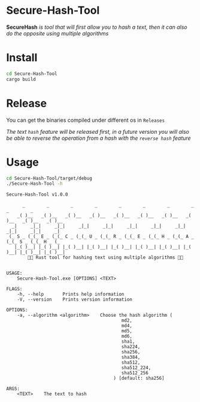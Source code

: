 # Secure-Hash-Tool

**SecureHash** _is tool that will first allow you to hash a text, then it can also do the opposite using multiple algorithms_

# Install

```bash
cd Secure-Hash-Tool
cargo build
```

# Release

You can get the binaries compiled under different os in `Releases`

*The text `hash` feature will be released first, in a future version you will also be able to reverse the operation from a hash with the `reverse hash` feature*

# Usage

```bash
cd Secure-Hash-Tool/target/debug
./Secure-Hash-Tool -h
```

    Secure-Hash-Tool v1.0.0

          _        _        _        _        _        _        _        _        _        _
        _( )__   _( )__   _( )__   _( )__   _( )__   _( )__   _( )__   _( )__   _( )__   _( )__
      _|     _|_|     _|_|     _|_|     _|_|     _|_|     _|_|     _|_|     _|_|     _|_|     _|
     (_ S _ (_(_ E _ (_(_ C _ (_(_ U _ (_(_ R _ (_(_ E _ (_(_ H _ (_(_ A _ (_(_ S _ (_(_ H _ (_
       |_( )__| |_( )__| |_( )__| |_( )__| |_( )__| |_( )__| |_( )__| |_( )__| |_( )__| |_( )__|
            🦀🔢 Rust tool for hashing text using multiple algorithms 🔢🦀


    USAGE:
        Secure-Hash-Tool.exe [OPTIONS] <TEXT>

    FLAGS:
        -h, --help       Prints help information
        -V, --version    Prints version information

    OPTIONS:
        -a, --algorithm <algorithm>    Choose the hash algorithm (
                                               md2,
                                               md4,
                                               md5,
                                               md6,
                                               sha1,
                                               sha224,
                                               sha256,
                                               sha384,
                                               sha512,
                                               sha512_224,
                                               sha512_256
                                            ) [default: sha256]

    ARGS:
        <TEXT>    The text to hash